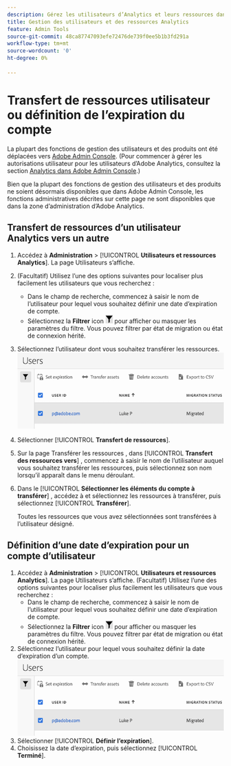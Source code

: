 ```yaml
---
description: Gérez les utilisateurs d’Analytics et leurs ressources dans Adobe Admin Console.
title: Gestion des utilisateurs et des ressources Analytics
feature: Admin Tools
source-git-commit: 48ca87747093efe72476de739f0ee5b1b3fd291a
workflow-type: tm+mt
source-wordcount: '0'
ht-degree: 0%

---
```



# Transfert de ressources utilisateur ou définition de l’expiration du compte

La plupart des fonctions de gestion des utilisateurs et des produits ont été déplacées vers [Adobe Admin Console](https://helpx.adobe.com/fr/enterprise/using/admin-console.html). (Pour commencer à gérer les autorisations utilisateur pour les utilisateurs d’Adobe Analytics, consultez la section [Analytics dans Adobe Admin Console](/help/admin/admin-console/home.md).)

Bien que la plupart des fonctions de gestion des utilisateurs et des produits ne soient désormais disponibles que dans Adobe Admin Console, les fonctions administratives décrites sur cette page ne sont disponibles que dans la zone d’administration d’Adobe Analytics.

## Transfert de ressources d’un utilisateur Analytics vers un autre

1. Accédez à **Administration** > [!UICONTROL **Utilisateurs et ressources Analytics**].
La page Utilisateurs s’affiche.
1. (Facultatif) Utilisez l’une des options suivantes pour localiser plus facilement les utilisateurs que vous recherchez :
   * Dans le champ de recherche, commencez à saisir le nom de l’utilisateur pour lequel vous souhaitez définir une date d’expiration de compte.
   * Sélectionnez la **Filtrer** icon ![Icône Filtrer](assets/filter-users-page.png) pour afficher ou masquer les paramètres du filtre. Vous pouvez filtrer par état de migration ou état de connexion hérité.
1. Sélectionnez l’utilisateur dont vous souhaitez transférer les ressources.
   ![Définition de l’expiration du compte utilisateur](assets/manage-user-assets.png)
1. Sélectionner [!UICONTROL **Transfert de ressources**].
1. Sur la page Transférer les ressources , dans [!UICONTROL **Transfert des ressources vers**] , commencez à saisir le nom de l’utilisateur auquel vous souhaitez transférer les ressources, puis sélectionnez son nom lorsqu’il apparaît dans le menu déroulant.
1. Dans le [!UICONTROL **Sélectionner les éléments du compte à transférer**] , accédez à et sélectionnez les ressources à transférer, puis sélectionnez [!UICONTROL **Transférer**].

   Toutes les ressources que vous avez sélectionnées sont transférées à l’utilisateur désigné.


## Définition d’une date d’expiration pour un compte d’utilisateur

1. Accédez à **Administration** > [!UICONTROL **Utilisateurs et ressources Analytics**].
La page Utilisateurs s’affiche.
(Facultatif) Utilisez l’une des options suivantes pour localiser plus facilement les utilisateurs que vous recherchez :
   * Dans le champ de recherche, commencez à saisir le nom de l’utilisateur pour lequel vous souhaitez définir une date d’expiration de compte.
   * Sélectionnez la **Filtrer** icon ![Icône Filtrer](assets/filter-users-page.png) pour afficher ou masquer les paramètres du filtre. Vous pouvez filtrer par état de migration ou état de connexion hérité.
1. Sélectionnez l’utilisateur pour lequel vous souhaitez définir la date d’expiration d’un compte.
   ![Définition de l’expiration du compte utilisateur](assets/manage-user-assets.png)
1. Sélectionner [!UICONTROL **Définir l’expiration**].
1. Choisissez la date d’expiration, puis sélectionnez [!UICONTROL **Terminé**].

